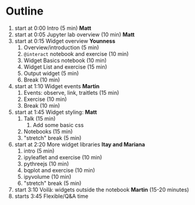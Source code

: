 # Outline

1. start at 0:00 Intro (5 min) **Matt**
2. start at 0:05 Jupyter lab overview (10 min) **Matt**
3. start at 0:15 Widget overview **Younness**
   1. Overview/introduction (5 min)
   2. `@interact` notebook and exercise (10 min)
   3. Widget Basics notebook (10 min)
   4. Widget List and exercise (15 min)
   4. Output widget (5 min)
   5. Break (10 min)
4. start at 1:10 Widget events **Martin**
   1. Events: observe, link, traitlets (15 min)
   2. Exercise (10 min)
   2. Break (10 min)
5. start at 1:45 Widget styling: **Matt**
   1. Talk (15 min)
      1. Add some basic css
   2. Notebooks (15 min)
   3. "stretch" break (5 min)
6. start at 2:20 More widget libraries **Itay and Mariana**
   1. intro (5 min)
   2. ipyleaflet and exercise (10 min)
   3. pythreejs (10 min)
   4. bqplot and exercise (10 min)
   5. ipyvolume (10 min)
   6. "stretch" break (5 min)
6. start 3:10 Voilà: widgets outside the notebook **Martin** (15-20 minutes)
7. starts 3:45 Flexible/Q&A time

